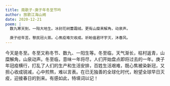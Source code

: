 ```yaml
---
title: 南歌子·庚子年冬至节吟
author: 放歌江海山阙
date: 2020-12-21
poem: |
  数九寒天到，一阳大地生。冰封花树蕾霜绒。更有山糜来解角，动泉声。

  庚子经年苦，黎民冠火蒸。心焦疫难欠收成。祈盼瘟君环宇灭，沐春风。
---
```


今天是冬至。冬至又称冬节、数九、一阳生等。冬至临，天气渐长，枯村返青，山糜解角，山泉动声。冬至临，意味一年将尽，人们开始盘点即将过去的一年。庚子年冠疫横行，打乱了人们的生产和生活安排，百姓生活艰难，既心焦被染新冠，又担心收成锐减，心中煎熬，难以言表。在已无独善的全球化时代，盼望全球早日灭疫，迎接春日的到来。有感如此，特填词以记！
